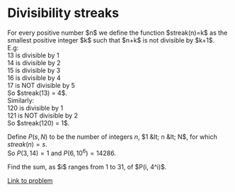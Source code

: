 # Divisibility streaks

<p>
For every positive number $n$ we define the function  $streak(n)=k$   as the smallest positive integer $k$ such that $n+k$ is not divisible by $k+1$.<br />
E.g:<br />
13 is divisible by 1 <br />
14 is divisible by 2 <br />
15 is divisible by 3 <br />
16 is divisible by 4 <br />
17 is NOT divisible by 5 <br />
So $streak(13) = 4$. <br /> 
Similarly:<br />
120 is divisible by 1 <br />
121 is NOT divisible by 2 <br />
So $streak(120) = 1$.</p>
<p>

Define $P(s, N)$ to be the number of integers $n$, $1 &lt; n &lt; N$, for which $streak(n) = s$.<br />
So $P(3, 14) = 1$ and $P(6, 10^6) = 14286$.
</p>
<p>
Find the sum, as $i$ ranges from 1 to 31, of $P(i, 4^i)$.
</p>



[Link to problem](https://projecteuler.net/problem=601)
